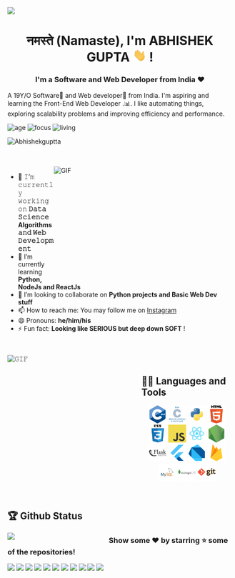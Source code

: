 ![](https://raw.githubusercontent.com/halfrost/halfrost/master/icons/header_.png)

<h1 align="center"> नमस्ते (Namaste), I'm ABHISHEK GUPTA <img src="https://raw.githubusercontent.com/ABSphreak/ABSphreak/master/gifs/Hi.gif" width="30px"> ! </h1>

<h3 align="center">I'm a Software and Web Developer from India ❤</h3>

A 19Y/O Software🌈 and Web developer🎯 from India. I'm aspiring and learning the Front-End Web Developer .:bar_chart:. I like automating things, exploring scalability problems and improving efficiency and performance.


![age](https://img.shields.io/badge/age-19-blue)
![focus](https://img.shields.io/badge/focus-FullStack-brightgreen)
![living](https://img.shields.io/badge/living-GORAKHPUR-3c9)


<p align="left"> <img src="https://komarev.com/ghpvc/?username=Abhishehekguptta&label=Profile%20views&color=129e00&style=plastic" alt="Abhishekguptta" /> </p>

<br/>
<br/>
<a target="_blank">
  <img align="right" height="250" width="400" alt="GIF" src="https://github.com/JayantGoel001/JayantGoel001/blob/master/GIF/image.gif">
</a>

- 🔭 𝙸’𝚖 𝚌𝚞𝚛𝚛𝚎𝚗𝚝𝚕𝚢 𝚠𝚘𝚛𝚔𝚒𝚗𝚐 𝚘𝚗 **𝙳𝚊𝚝𝚊 𝚂𝚌𝚒𝚎𝚗𝚌𝚎 Algorithms 𝚊𝚗𝚍 𝚆𝚎𝚋 𝙳𝚎𝚟𝚎𝚕𝚘𝚙𝚖𝚎𝚗𝚝**
- 🌱 I’m currently learning **Python, NodeJs and ReactJs**
- 👯 I’m looking to collaborate on **Python projects and Basic Web Dev stuff**
- 📫 How to reach me: You may follow me on [Instagram](https://www.instagram.com/abhishek.guptta/) 
- 😄 Pronouns: **he/him/his**
- ⚡ Fun fact: **Looking like SERIOUS but deep down SOFT** ! 
<br />


<a target="_blank"><img align="left" height="300" width="300" alt="𝙶𝙸𝙵" src="https://camo.githubusercontent.com/3b7c592ede97b6138ffd4b1cc1541c2f3b11fd39/687474703a2f2f33312e6d656469612e74756d626c722e636f6d2f31376665613932306666333665663466356238373764353231366137616164392f74756d626c725f6d6f39786a65387a5a34317163626975666f315f313238302e676966"></a>
<br/>
## 👨‍💻 **Languages and Tools**

<div align="center">

<code><img height="40" src="https://raw.githubusercontent.com/github/explore/80688e429a7d4ef2fca1e82350fe8e3517d3494d/topics/cpp/cpp.png"></code>
<code><img height="40" src="https://raw.githubusercontent.com/github/explore/80688e429a7d4ef2fca1e82350fe8e3517d3494d/topics/c/c.png"></code>
<code><img height="40" src="https://raw.githubusercontent.com/github/explore/80688e429a7d4ef2fca1e82350fe8e3517d3494d/topics/python/python.png"></code>
<code><img height="40" src="https://raw.githubusercontent.com/github/explore/80688e429a7d4ef2fca1e82350fe8e3517d3494d/topics/html/html.png"></code>
<code><img height="40" src="https://raw.githubusercontent.com/github/explore/5c058a388828bb5fde0bcafd4bc867b5bb3f26f3/topics/css/css.png"></code>
<code><img height="40" src="https://raw.githubusercontent.com/github/explore/80688e429a7d4ef2fca1e82350fe8e3517d3494d/topics/javascript/javascript.png"></code>
<code><img height="40" src="https://raw.githubusercontent.com/github/explore/80688e429a7d4ef2fca1e82350fe8e3517d3494d/topics/react/react.png"></code>
<code><img height="40" src="https://raw.githubusercontent.com/github/explore/80688e429a7d4ef2fca1e82350fe8e3517d3494d/topics/nodejs/nodejs.png"></code>
<code><img height="40" src="https://raw.githubusercontent.com/github/explore/80688e429a7d4ef2fca1e82350fe8e3517d3494d/topics/flask/flask.png"></code>
<code><img height="40" src="https://raw.githubusercontent.com/github/explore/80688e429a7d4ef2fca1e82350fe8e3517d3494d/topics/flutter/flutter.png"></code>
<code><img height="40" src="https://raw.githubusercontent.com/github/explore/80688e429a7d4ef2fca1e82350fe8e3517d3494d/topics/dart/dart.png"></code>
<code><img height="40" src="https://raw.githubusercontent.com/github/explore/80688e429a7d4ef2fca1e82350fe8e3517d3494d/topics/firebase/firebase.png"></code>
<code><img height="40" src="https://raw.githubusercontent.com/github/explore/80688e429a7d4ef2fca1e82350fe8e3517d3494d/topics/mysql/mysql.png"></code>
<code><img height="40" src="https://raw.githubusercontent.com/github/explore/80688e429a7d4ef2fca1e82350fe8e3517d3494d/topics/mongodb/mongodb.png"></code>
<code><img height="40" src="https://raw.githubusercontent.com/github/explore/80688e429a7d4ef2fca1e82350fe8e3517d3494d/topics/git/git.png"></code>

</div>

<br>









## 🏆 Github Status
<img  src="https://github-readme-stats.vercel.app/api?username=Abhishekguptta&show_icons=true&hide_border=true&theme=dark" width="45%" align="left" >







### Show some ❤️ by starring ⭐ some of the repositories!


[<img src="https://img.shields.io/badge/linkedin-%230077B5.svg?&style=for-the-badge&logo=linkedin&logoColor=white">](https://www.linkedin.com/in/abhishek-gupta-b90426204/)
[<img src="https://img.shields.io/badge/instagram-%23E4405F.svg?&style=for-the-badge&logo=instagram&logoColor=white">](https://www.instagram.com/abhishek.guptta/)
[<img src="https://img.shields.io/badge/twitter-%231877F2.svg?&style=for-the-badge&logo=twitter&logoColor=white">](https://twitter.com/abhishekguptta)
[<img height="40" src="https://cdn4.iconfinder.com/data/icons/logos-and-brands/512/160_Hackerrank_logo_logos-512.png">](https://www.hackerrank.com/AB_03)
[<img height="40" src="https://icons-for-free.com/iconfiles/png/512/codechef-1324440139527402917.png">](https://www.codechef.com/users/gupta_03) 
[<img height="40" src="https://practicaldev-herokuapp-com.freetls.fastly.net/assets/devlogo-pwa-512.png">](https://dev.to/abhishekguptta)
[<img height="40" src="https://codeforces.org/s/19345/images/codeforces-telegram-square.png">](https://codeforces.com/profile/gupta_03)  [<img height="40" src="https://media.geeksforgeeks.org/wp-content/cdn-uploads/gfg_200x200-min.png">](https://auth.geeksforgeeks.org/user/abhishekguptaa/profile)   [<img height="40" src="http://ibassets.s3.amazonaws.com/static-assets/ib-logo-square.png">](https://www.interviewbit.com/profile/AB_)  [<img height="40" src="https://upload.wikimedia.org/wikipedia/commons/thumb/e/ef/Stack_Overflow_icon.svg/512px-Stack_Overflow_icon.svg.png">](https://stackoverflow.com/users/16467778/abhishek-gupta?tab=profile)  [<img height="40" src="https://upload.wikimedia.org/wikipedia/commons/1/19/LeetCode_logo_black.png">](https://leetcode.com/Abhishekguptta/)

</div>



